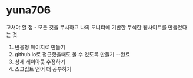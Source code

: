 # yuna706

고쳐야 할 점 - 모든 것을 무시하고 나의 모니터에 기반한 무식한 웹사이트를 만들었다는 것.

<ol>
  <li>반응형 페이지로 만들기</li>
  <li>github io로 접근했을때도 볼 수 있도록 만들기 --완료</li>
  <li>상세 레이아웃 수정하기</li>
  <li>스크립트 언어 더 공부하기</li>
</ol>
